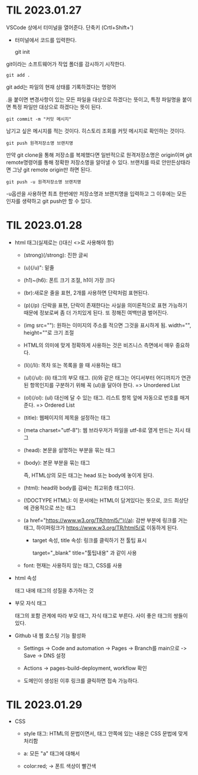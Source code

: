 # TIL 2023.01.27
VSCode 상에서 터미널을 열어준다. 단축키 (Crtl+Shift+')

+ 터미널에서 코드를 입력한다.

    git init

git이라는 소프트웨어가 작업 폴더를 감시하기 시작한다.

    git add .

git add는 파일의 현재 상태를 기록하겠다는 명령어

.을 붙이면 변경사항이 있는 모든 파일을 대상으로 하겠다는 뜻이고, 특정 파일명을 붙이면 특정 파일만 대상으로 하겠다는 뜻이 된다.

    git commit -m "커밋 메시지"

남기고 싶은 메시지를 적는 것이다. 히스토리 조회를 커밋 메시지로 확인하는 것이다.

    git push 원격저장소명 브랜치명

만약 git clone을 통해 저장소를 복제했다면 일반적으로 원격저장소명은 origin이며 git remote명령어를 통해 정확한 저장소명을 알아낼 수 있다. 브랜치를 따로 안만든상태라면 그냥 git remote origin만 하면 된다.

    git push -u 원격저장소명 브랜치명

 -u옵션을 사용하면 최초 한번에만 저장소명과 브랜치명을 입력하고 그 이후에는 모든 인자를 생략하고 git push만 할 수 있다.

 # TIL 2023.01.28

 + html 태그(실제로는 ()대신 <>로 사용해야 함)

    + (strong)(/strong): 진한 글씨

    + (u)(/u)": 밑줄
        
    + (h1)~(h6): 폰트 크기 조절, h1이 가장 크다

    + (br):새로운 줄을 표현, 2개를 사용하면 단락처럼 표현된다.
    
    + (p)(/p) :단락을 표현, 단락이 존재한다는 사실을 의미론적으로 표현 가능하기 때문에 정보로써 좀 더 가치있게 된다. 또 정해진 여백만큼 벌어진다.

    + (img src=""): 원하는 이미지의 주소를 적으면 그것을 표시하게 됨. width="", height=""로 크기 조절

    + HTML의 의미에 맞게 정확하게 사용하는 것은 비즈니스 측면에서 매우 중요하다.

    + (li)(/li): 목차 또는 목록을 쓸 때 사용하는 태그

    + (ul)(/ul): (li) 태그의 부모 태그. (li)와 같은 태그는 어디서부터 어디까지가 연관된 항목인지를 구분하기 위해 꼭 (ul)을 달아야 한다. => Unordered List

    + (ol)(/ol): (ul) 대신에 달 수 있는 태그. 리스트 항목 앞에 자동으로 번호를 매겨준다. => Ordered List 

    + (title): 웹페이지의 제목을 설정하는 태그

    + (meta charset="utf-8"): 웹 브라우저가 파일을 utf-8로 열게 만드는 지시 태그

    + (head): 본문을 설명하는 부분을 묶는 태그

    + (body): 본문 부분을 묶는 태그

        즉, HTML상의 모든 태그는 head 또는 body에 놓이게 된다.

    + (html): head와 body를 감싸는 최고위층 태그이다.

    + (!DOCTYPE HTML): 이 문서에는 HTML이 담겨있다는 뜻으로, 코드 최상단에 관용적으로 쓰는 태그 

    + (a href="https://www.w3.org/TR/html5/")(/a): 감싼 부분에 링크를 거는 태그, 하이퍼링크가 https://www.w3.org/TR/html5/로 이동하게 된다.

        + target 속성, title 속성: 링크를 클릭하기 전 툴팁 표시

          target="_blank" title="툴팁내용" 과 같이 사용
    
    + font: 현재는 사용하지 않는 태그, CSS를 사용

+ html 속성
    
    태그 내에 태그의 성질을 추가하는 것

+ 부모 자식 태그
    
    태그의 포함 관계에 따라 부모 태그, 자식 태그로 부른다.
    사이 좋은 태그의 쌍들이 있다.

+ Github 내 웹 호스팅 기능 활성화

    + Settings -> Code and automation -> Pages -> Branch를 main으로 -> Save -> DNS 설정

    + Actions -> pages-build-deployment, workflow 확인

    + 도메인이 생성된 이후 링크를 클릭하면 접속 가능하다.

# TIL 2023.01.29

+ CSS
    + style 태그: HTML의 문법이면서, 태그 안쪽에 있는 내용은 CSS 문법에 맞게 처리함

    + a: 모든 "a" 태그에 대해서

    + color:red; -> 폰트 색상이 빨간색